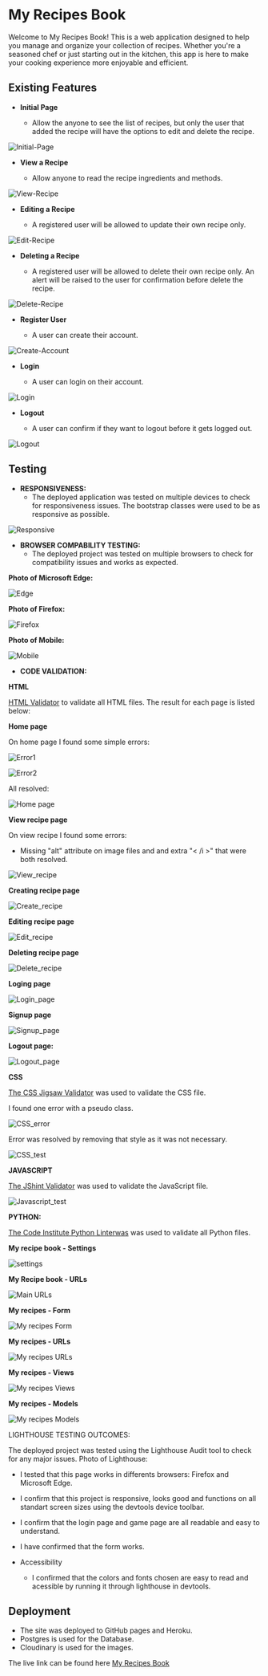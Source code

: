 # My Recipes Book

Welcome to My Recipes Book! This is a web application designed to help you manage and organize your collection of recipes. Whether you're a seasoned chef or just starting out in the kitchen, this app is here to make your cooking experience more enjoyable and efficient.

## Existing Features

- __Initial Page__

    - Allow the anyone to see the list of recipes, but only the user that added the recipe will have the options to edit and delete the recipe.

![Initial-Page](https://github.com/Adriele-lima/My-Recipes-Book/blob/main/static/images/initial_page.jpg)

- __View a Recipe__

    - Allow anyone to read the recipe ingredients and methods.

![View-Recipe](https://github.com/Adriele-lima/My-Recipes-Book/blob/main/static/images/view_recipe.jpg)

- __Editing a Recipe__

    - A registered user will be allowed to update their own recipe only.

![Edit-Recipe](https://github.com/Adriele-lima/My-Recipes-Book/blob/main/static/images/edit_page.jpg)

- __Deleting a Recipe__

    - A registered user will be allowed to delete their own recipe only. An alert will be raised to the user for confirmation before delete the recipe.

![Delete-Recipe](https://github.com/Adriele-lima/My-Recipes-Book/blob/main/static/images/delete_page.jpg)

- __Register User__

    - A user can create their account.

![Create-Account](https://github.com/Adriele-lima/My-Recipes-Book/blob/main/static/images/register_page.jpg)

- __Login__

    - A user can login on their account.

![Login](https://github.com/Adriele-lima/My-Recipes-Book/blob/main/static/images/login_page.jpg)

- __Logout__

    - A user can confirm if they want to logout before it gets logged out.

![Logout](https://github.com/Adriele-lima/My-Recipes-Book/blob/main/static/images/logout_page.jpg)

## Testing

- __RESPONSIVENESS:__
    - The deployed application was tested on multiple devices to check for responsiveness issues. The bootstrap classes were used to be as responsive as possible.

![Responsive](https://github.com/Adriele-lima/My-Recipes-Book/blob/main/static/images/responsive.jpg)

- __BROWSER COMPABILITY TESTING:__
    - The deployed project was tested on multiple browsers to check for compatibility issues and works as expected.

__Photo of Microsoft Edge:__
      
![Edge](https://github.com/Adriele-lima/My-Recipes-Book/blob/main/static/images/Edge.jpg)

__Photo of Firefox:__

![Firefox](https://github.com/Adriele-lima/My-Recipes-Book/blob/main/static/images/mozila.jpg)
  
__Photo of Mobile:__

![Mobile](https://github.com/Adriele-lima/My-Recipes-Book/blob/main/static/images/Mobile.jpeg)


- __CODE VALIDATION:__

__HTML__

[HTML Validator](https://validator.w3.org/nu/) to validate all HTML files. The result for each page is listed below:

__Home page__

On home page I found some simple errors:
 
![Error1](https://github.com/Adriele-lima/My-Recipes-Book/blob/main/static/images/index1.jpg)

![Error2](https://github.com/Adriele-lima/My-Recipes-Book/blob/main/static/images/index2.jpg)

All resolved:

![Home page](https://github.com/Adriele-lima/My-Recipes-Book/blob/main/static/images/HTML_index_page.jpg)

__View recipe page__

On view recipe I found some errors:

- Missing "alt" attribute on image files and and extra "< /i >" that were both resolved.

![View_recipe](https://github.com/Adriele-lima/My-Recipes-Book/blob/main/static/images/HTML_view_recipe.jpg)

__Creating recipe page__

![Create_recipe](https://github.com/Adriele-lima/My-Recipes-Book/blob/main/static/images/HTML_create_recipe.jpg)

__Editing recipe page__

![Edit_recipe](https://github.com/Adriele-lima/My-Recipes-Book/blob/main/static/images/HTML_edit_recipe.jpg)

__Deleting recipe page__

![Delete_recipe](https://github.com/Adriele-lima/My-Recipes-Book/blob/main/static/images/HTML_delete_recipe.jpg)

__Loging page__

![Login_page](https://github.com/Adriele-lima/My-Recipes-Book/blob/main/static/images/HTML_login_account.jpg)

__Signup page__

![Signup_page](https://github.com/Adriele-lima/My-Recipes-Book/blob/main/static/images/HTML_signup_account.jpg)

__Logout page:__

![Logout_page](https://github.com/Adriele-lima/My-Recipes-Book/blob/main/static/images/HTML_logout_account.jpg)

__CSS__

[The CSS Jigsaw Validator](https://jigsaw.w3.org/css-validator/) was used to validate the CSS file.
 
I found one error with a pseudo class.

![CSS_error](https://github.com/Adriele-lima/My-Recipes-Book/blob/main/static/images/css_error.jpg)

Error was resolved by removing that style as it was not necessary.

![CSS_test](https://github.com/Adriele-lima/My-Recipes-Book/blob/main/static/images/CSS.jpg)

__JAVASCRIPT__

[The JShint Validator](https://jshint.com/) was used to validate the JavaScript file.

![Javascript_test](https://github.com/Adriele-lima/My-Recipes-Book/blob/main/static/images/JAVASCRIPT.jpg)

__PYTHON:__

[The Code Institute Python Linterwas](https://pep8ci.herokuapp.com/) was used to validate all Python files.

__My recipe book - Settings__

![settings](https://github.com/Adriele-lima/My-Recipes-Book/blob/main/static/images/PYTHON_settings.jpg)

__My Recipe book - URLs__

![Main URLs](https://github.com/Adriele-lima/My-Recipes-Book/blob/main/static/images/PYTHON_settings.jpg)

__My recipes - Form__

![My recipes Form](https://github.com/Adriele-lima/My-Recipes-Book/blob/main/static/images/PYTHON_form.jpg)

__My recipes - URLs__

![My recipes URLs](https://github.com/Adriele-lima/My-Recipes-Book/blob/main/static/images/PYTHON_urls_my_recipe_book.jpg)

__My recipes - Views__

![My recipes Views](https://github.com/Adriele-lima/My-Recipes-Book/blob/main/static/images/PYTHON_views.jpg)

__My recipes - Models__

![My recipes Models](https://github.com/Adriele-lima/My-Recipes-Book/blob/main/static/images/PYTHON_model.jpg)


LIGHTHOUSE TESTING OUTCOMES:

The deployed project was tested using the Lighthouse Audit tool to check for any major issues.
Photo of Lighthouse:


- I tested that this page works in differents browsers: Firefox and Microsoft Edge.

- I confirm that this project is responsive, looks good and functions on all standart screen sizes using the devtools device toolbar.

- I confirm that the login page and game page are all readable and easy to understand.

- I have confirmed that the form works. 

- Accessibility

    - I confirmed that the colors and fonts chosen are easy to read and acessible by running it through lighthouse in devtools.

## Deployment

- The site was deployed to GitHub pages and Heroku.
- Postgres is used for the Database.
- Cloudinary is used for the images.
   
The live link can be found here [My Recipes Book](https://my-recipes-book-pp4-3364500b645d.herokuapp.com/)

